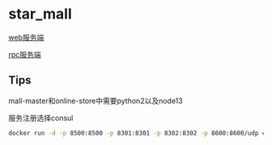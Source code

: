 # star_mall

[web服务端](backend/README.md)

[rpc服务端](srvs/README.md)


## Tips
mall-master和online-store中需要python2以及node13


服务注册选择consul
```bash
docker run -d -p 8500:8500 -p 8301:8301 -p 8302:8302 -p 8600:8600/udp consul consul agent -dev -client=0.0.0.0
```

